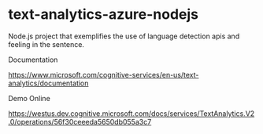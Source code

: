 # text-analytics-azure-nodejs

Node.js project that exemplifies the use of language detection apis and feeling in the sentence.

Documentation

https://www.microsoft.com/cognitive-services/en-us/text-analytics/documentation

Demo Online

https://westus.dev.cognitive.microsoft.com/docs/services/TextAnalytics.V2.0/operations/56f30ceeeda5650db055a3c7
